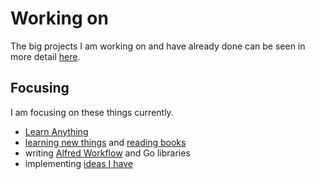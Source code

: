 # Working on
The big projects I am working on and have already done can be seen in more detail [here](https://nikitavoloboev.xyz/projects/).

## Focusing
I am focusing on these things currently.
- [Learn Anything](../projects/learn-anything.md)
- [learning new things](./Learning.md) and [reading books](./Reading.md)
- writing [Alfred Workflow](https://github.com/learn-anything/alfred-workflows) and Go libraries
- implementing [ideas I have](./Ideas.md)

